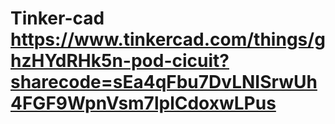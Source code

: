 # Tinker-cad https://www.tinkercad.com/things/ghzHYdRHk5n-pod-cicuit?sharecode=sEa4qFbu7DvLNISrwUh4FGF9WpnVsm7lplCdoxwLPus
